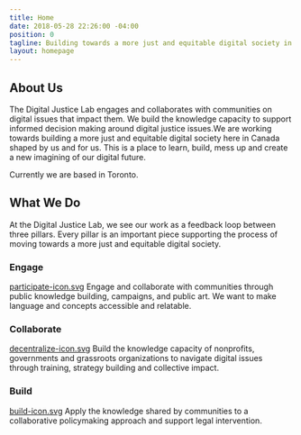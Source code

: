 ```yaml
---
title: Home
date: 2018-05-28 22:26:00 -04:00
position: 0
tagline: Building towards a more just and equitable digital society in Canada
layout: homepage
---
```


## About Us

The Digital Justice Lab engages and collaborates with communities on digital issues that impact them. We build the knowledge capacity to support informed decision making around digital justice issues.We are working towards building a more just and equitable digital society here in Canada shaped by us and for us. This is a place to learn, build, mess up and create a new imagining of our digital future.

Currently we are based in Toronto.

## What We Do

At the Digital Justice Lab, we see our work as a feedback loop between three pillars. Every pillar is an important piece supporting the process of moving towards a more just and equitable digital society.

### Engage

[participate-icon.svg](/uploads/participate-icon.svg)
Engage and collaborate with communities through public knowledge building, campaigns, and public art. We want to make language and concepts accessible and relatable.

### Collaborate

[decentralize-icon.svg](/uploads/decentralize-icon.svg)
Build the knowledge capacity of nonprofits, governments and grassroots organizations to navigate digital issues through training, strategy building and collective impact.

### Build 

[build-icon.svg](/uploads/build-icon.svg)
Apply the knowledge shared by communities to a collaborative policymaking approach and support legal intervention.